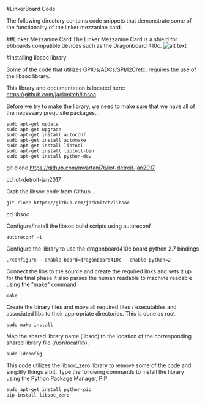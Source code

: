 #LinkerBoard Code

The following directory contains code snippets that demonstrate some of the functionality of the linker mezzanine card.

##Linker Mezzanine Card
The Linker Mezzanine Card is a shield for 96boards compatible devices such as the Dragonboard 410c.
![alt text](https://github.com/mvartani76/iot-detroit-jan2017/blob/master/Images/linker_mezzanine_card_photo1.jpg "Linker Mezzanine Card")

#Installing libsoc library

Some of the code that utilizes GPIOs/ADCs/SPI/I2C/etc. requires the use of the libsoc library.

This library and documentation is located here: https://github.com/jackmitch/libsoc

Before we try to make the library, we need to make sure that we have all of the necessary prequisite packages...

```
sudo apt-get update
sudo apt-get upgrade
sudo apt-get install autoconf
sudo apt-get install automake
sudo apt-get install libtool
sudo apt-get install libtool-bin
sudo apt-get install python-dev
```

git clone https://github.com/mvartani76/iot-detroit-jan2017

cd iot-detroit-jan2017

Grab the libsoc code from Github...
```
git clone https://github.com/jackmitch/libsoc
```
cd libsoc

Configure/install the libsoc build scripts using autoreconf

```
autoreconf -i
```

Configure the library to use the dragonboard410c board python 2.7 bindings
```
./configure --enable-board=dragonboard410c --enable-python=2
```

Connect the libs to the source and create the required links and sets it up for the final phase it also parses the human readable to machine readable using the "make" command

```
make
```

Create the binary files and move all required files / executables and associated libs to their appropriate directories. This is done as root.

```
sudo make install
```

Map the shared library name (libsoc) to the location of the corresponding shared library file (/usr/local/lib).
```
sudo ldconfig
```

This code utilizes the libsoc_zero library to remove some of the code and simplify things a bit. Type the following commands to install the library using the Python Package Manager, PIP
```
sudo apt-get install python-pip
pip install libsoc_zero
```
